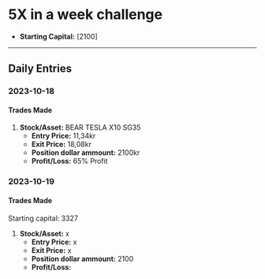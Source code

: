 # 5X in a week challenge

- **Starting Capital:** [2100]

---

## Daily Entries

### 2023-10-18

#### Trades Made

1. **Stock/Asset:** BEAR TESLA X10 SG35
   - **Entry Price:** 11,34kr
   - **Exit Price:**  18,08kr
   - **Position dollar ammount:** 2100kr
   - **Profit/Loss:** 65% Profit
  
### 2023-10-19

#### Trades Made
Starting capital: 3327
1. **Stock/Asset:** x
   - **Entry Price:** x
   - **Exit Price:**  x
   - **Position dollar ammount:** 2100
   - **Profit/Loss:** 
